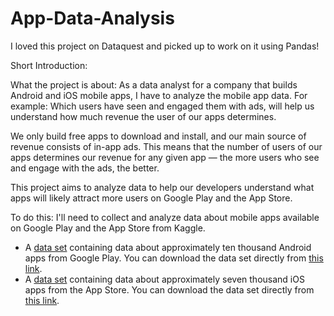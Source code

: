 # App-Data-Analysis

I loved this project on Dataquest and picked up to work on it using Pandas!

Short Introduction:

What the project is about: As a data analyst for a company that builds Android and iOS mobile apps, I have to analyze the mobile app data. For example: Which users have seen and engaged them with ads, will help us understand how much revenue the user of our apps determines.

We only build free apps to download and install, and our main source of revenue consists of in-app ads. This means that the number of users of our apps determines our revenue for any given app — the more users who see and engage with the ads, the better.

This project aims to analyze data to help our developers understand what apps will likely attract more users on Google Play and the App Store.

To do this: I'll need to collect and analyze data about mobile apps available on Google Play and the App Store from Kaggle.

- A [data set](https://www.kaggle.com/lava18/google-play-store-apps) containing data about approximately ten thousand Android apps from Google Play. You can download the data set directly from [this link](https://dq-content.s3.amazonaws.com/350/googleplaystore.csv).
- A [data set](https://www.kaggle.com/ramamet4/app-store-apple-data-set-10k-apps) containing data about approximately seven thousand iOS apps from the App Store. You can download the data set directly from [this link](https://dq-content.s3.amazonaws.com/350/AppleStore.csv).
